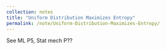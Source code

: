 ```yaml
---
collection: notes
title: "Uniform Distribution Maximizes Entropy"
permalink: /note/Uniform-Distribution-Maximizes-Entropy/
---
```

See ML P5, Stat mech P??